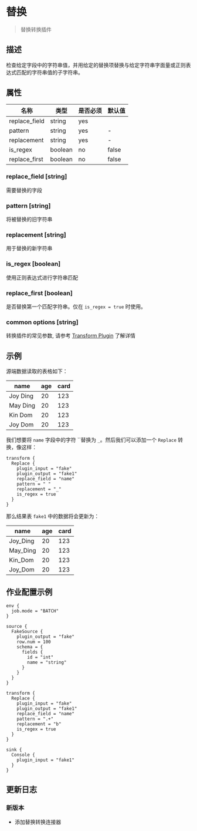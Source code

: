 # 替换

> 替换转换插件

## 描述

检查给定字段中的字符串值，并用给定的替换项替换与给定字符串字面量或正则表达式匹配的字符串值的子字符串。

## 属性

|      名称       |   类型    | 是否必须 |  默认值  |
|---------------|---------|------|-------|
| replace_field | string  | yes  |       |
| pattern       | string  | yes  | -     |
| replacement   | string  | yes  | -     |
| is_regex      | boolean | no   | false |
| replace_first | boolean | no   | false |

### replace_field [string]

需要替换的字段

### pattern [string]

将被替换的旧字符串

### replacement [string]

用于替换的新字符串

### is_regex [boolean]

使用正则表达式进行字符串匹配

### replace_first [boolean]

是否替换第一个匹配字符串。仅在 `is_regex = true` 时使用。

### common options [string]

转换插件的常见参数, 请参考  [Transform Plugin](common-options.md) 了解详情

## 示例

源端数据读取的表格如下：

|   name   | age | card |
|----------|-----|------|
| Joy Ding | 20  | 123  |
| May Ding | 20  | 123  |
| Kin Dom  | 20  | 123  |
| Joy Dom  | 20  | 123  |

我们想要将 `name` 字段中的字符 ``替换为 `_`。然后我们可以添加一个 `Replace` 转换，像这样：

```
transform {
  Replace {
    plugin_input = "fake"
    plugin_output = "fake1"
    replace_field = "name"
    pattern = " "
    replacement = "_"
    is_regex = true
  }
}
```

那么结果表 `fake1` 中的数据将会更新为：

|   name   | age | card |
|----------|-----|------|
| Joy_Ding | 20  | 123  |
| May_Ding | 20  | 123  |
| Kin_Dom  | 20  | 123  |
| Joy_Dom  | 20  | 123  |

## 作业配置示例

```
env {
  job.mode = "BATCH"
}

source {
  FakeSource {
    plugin_output = "fake"
    row.num = 100
    schema = {
      fields {
        id = "int"
        name = "string"
      }
    }
  }
}

transform {
  Replace {
    plugin_input = "fake"
    plugin_output = "fake1"
    replace_field = "name"
    pattern = ".+"
    replacement = "b"
    is_regex = true
  }
}

sink {
  Console {
    plugin_input = "fake1"
  }
}
```

## 更新日志

### 新版本

- 添加替换转换连接器

